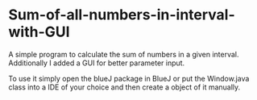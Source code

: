 # Sum-of-all-numbers-in-interval-with-GUI
A simple program to calculate the sum of numbers in a given interval. Additionally I added a GUI for better parameter input.


To use it simply open the blueJ package in BlueJ or 
put the Window.java class into a IDE of your choice and then create a object of it manually.
